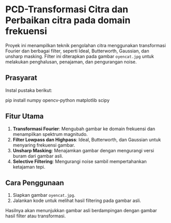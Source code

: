 # PCD-Transformasi Citra dan Perbaikan citra pada domain frekuensi
Proyek ini menampilkan teknik pengolahan citra menggunakan transformasi Fourier dan berbagai filter, seperti Ideal, Butterworth, Gaussian, dan unsharp masking. Filter ini diterapkan pada gambar `oyencat.jpg` untuk melakukan penghalusan, penajaman, dan pengurangan noise.

## Prasyarat
Instal pustaka berikut:

pip install numpy opencv-python matplotlib scipy

## Fitur Utama
1. **Transformasi Fourier**: Mengubah gambar ke domain frekuensi dan menampilkan spektrum magnitudo.
2. **Filter Lowpass dan Highpass**: Ideal, Butterworth, dan Gaussian untuk menyaring frekuensi gambar.
3. **Unsharp Masking**: Menajamkan gambar dengan mengurangi versi buram dari gambar asli.
4. **Selective Filtering**: Mengurangi noise sambil mempertahankan ketajaman tepi.

## Cara Penggunaan

1. Siapkan gambar `oyencat.jpg`.
2. Jalankan kode untuk melihat hasil filtering pada gambar asli.

Hasilnya akan menunjukkan gambar asli berdampingan dengan gambar hasil filter atau transformasi.
